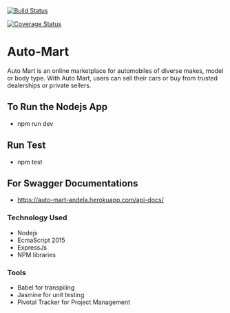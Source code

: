 [![Build Status](https://travis-ci.org/oxenprogrammer/Auto-Mart.svg?branch=develop)](https://travis-ci.org/oxenprogrammer/Auto-Mart)

[![Coverage Status](https://coveralls.io/repos/github/oxenprogrammer/Auto-Mart/badge.svg?branch=ft-mocha-tests)](https://coveralls.io/github/oxenprogrammer/Auto-Mart?branch=ft-mocha-tests)

# Auto-Mart
Auto Mart is an online marketplace for automobiles of diverse makes, model or body type. With Auto Mart, users can sell their cars or buy from trusted dealerships or private sellers.

## To Run the Nodejs App
- npm run dev

## Run Test
- npm test

## For Swagger Documentations
- https://auto-mart-andela.herokuapp.com/api-docs/

### Technology Used
- Nodejs
- EcmaScript 2015
- ExpressJs
- NPM libraries

### Tools
- Babel for transpiling
- Jasmine for unit testing
- Pivotal Tracker for Project Management

